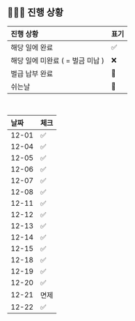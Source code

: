 ## 🧑🏻‍💻 진행 상황

| 진행 상황            | 표기  |
|:-----------------|:----|
| 해당 일에 완료      | ✅   |
| 해당 일에 미완료 ( = 벌금 미납 )    | ❌   |
| 벌급 납부 완료 | 🔺 |
| 쉬는날 | 🥳 |


<br>

| 날짜  | 체크 |
|:------|:----|
| 12-01 | ✅ |
| 12-04 | ✅ |
| 12-05 | ✅ |
| 12-06 | ✅ |
| 12-07 | ✅ |
| 12-08 | ✅ |
| 12-11 | ✅ |
| 12-12 | ✅ |
| 12-13 | ✅ |
| 12-14 | ✅ |
| 12-15 | ✅ |
| 12-18 | ✅ |
| 12-19 | ✅ |
| 12-20 | ✅ |
| 12-21 | 면제 |
| 12-22 | ✅ |
